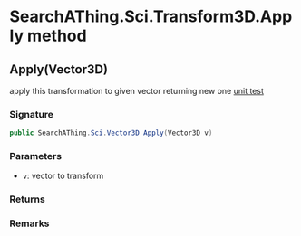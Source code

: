 # SearchAThing.Sci.Transform3D.Apply method
## Apply(Vector3D)
apply this transformation to given vector returning new one
            [unit test](/test/Transform3D/Transform3DTest_0001.cs)

### Signature
```csharp
public SearchAThing.Sci.Vector3D Apply(Vector3D v)
```
### Parameters
- `v`: vector to transform

### Returns

### Remarks


